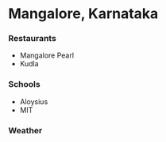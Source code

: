 # Mangalore, Karnataka
### Restaurants
- Mangalore Pearl
- Kudla

### Schools
- Aloysius
- MIT

### Weather

